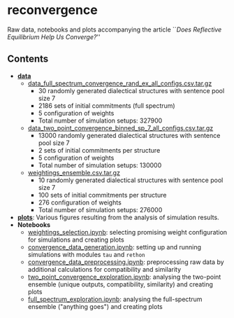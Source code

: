 # reconvergence
Raw data, notebooks and plots accompanying the article ``*Does Reflective Equilibrium Help Us Converge?*''

## Contents
- **[data](data)**
  - [data_full_spectrum_convergence_rand_ex_all_configs.csv.tar.gz](data/data_full_spectrum_convergence_rand_ex_all_configs.csv.tar.gz)
      - 30 randomly generated dialectical structures with sentence pool size 7
      - 2186 sets of initial commitments (full spectrum)
      - 5 configuration of weights
      - Total number of simulation setups: 327900
  - [data_two_point_convergence_binned_sp_7_all_configs.csv.tar.gz](data/data_two_point_convergence_binned_sp_7_all_configs.csv.tar.gz)
      - 13000 randomly generated dialectical structures with sentence pool size 7
      - 2 sets of initial commitments per structure
      - 5 configuration of weights
      - Total number of simulation setups: 130000
  - [weightings_ensemble.csv.tar.gz](data/weightings_ensemble.csv.tar.gz)
      - 10 randomly generated dialectical structures with sentence pool size 7
      - 100 sets of initial commitments per structure
      - 276 configuration of weights
      - Total number of simulation setups: 276000
- **[plots](plots)**: Various figures resulting from the analysis of simulation results.
- **Notebooks**
  - [weightings_selection.ipynb](weightings_selection.ipynb): selecting promising weight configuration for simulations and creating plots
  - [convergence_data_generation.ipynb](convergence_data_generation.ipynb): setting up and running simulations with modules `tau` and `rethon`
  - [convergence_data_preprocessing.ipynb](convergence_data_preprocessing.ipynb): preprocessing raw data by additional calculations for compatibility and similarity
  - [two_point_convergence_exploration.ipynb](two_point_convergence_exploration.ipynb): analysing the two-point ensemble (unique outputs, compatibility, similarity) and creating plots
  - [full_spectrum_exploration.ipynb](full_spectrum_exploration.ipynb): analysing the full-spectrum ensemble ("anything goes") and creating plots
  

